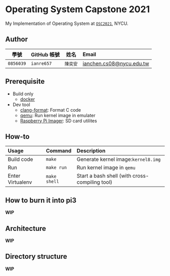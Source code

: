 # Operating System Capstone 2021

My Implementation of Operating System at [`OSC2021`][OSC21], NYCU.

[OSC21]: https://grasslab.github.io/NYCU_Operating_System_Capstone/

## Author

|   學號    | GitHub 帳號 | 姓名     | Email                    |
| :-------: | ----------- | -------- | :----------------------- |
| `0856039` | `ianre657`  | `陳奕安` | ianchen.cs08@nycu.edu.tw |

## Prerequisite

+ Build only
  + [docker][docker]
+ Dev tool
  + [clang-format][clang-format]: Format C code
  + [qemu][qemu]: Run kernel image in emulater
  + [Raspberry Pi Imager][imger]: SD card utilites

[qemu]: https://www.qemu.org/download/
[docker]: https://www.docker.com/
[clang-format]: https://formulae.brew.sh/formula/clang-format
[imger]: https://www.raspberrypi.org/software/

## How-to

| Usage            | Command      | Description                                    |
| :--------------- | :----------- | :--------------------------------------------- |
| Build code       | `make`       | Generate kernel image:`kernel8.img`            |
| Run              | `make run`   | Run kernel image in `qemu`                     |
| Enter Virtualenv | `make shell` | Start a bash shell (with cross-compiling tool) |

## How to burn it into pi3

**WIP**

## Architecture

**WIP**

## Directory structure

**WIP**
